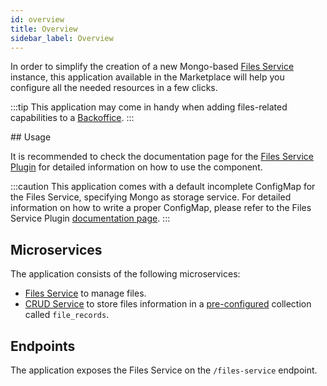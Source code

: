 ```yaml
---
id: overview
title: Overview
sidebar_label: Overview
---
```

In order to simplify the creation of a new Mongo-based 
[Files Service](../../runtime_suite/files-service/configuration#mongodb-gridfs-configuration-file-single-bucket-option) 
instance, this application available in the Marketplace will help you configure all the needed resources in a few clicks.

:::tip
This application may come in handy when adding files-related capabilities to a [Backoffice](../../business_suite/backoffice/overview).
:::

## Usage

It is recommended to check the documentation page for the [Files Service Plugin](../../runtime_suite/files-service/configuration)
for detailed information on how to use the component.

:::caution
This application comes with a default incomplete ConfigMap for the Files Service, specifying Mongo as storage service.
For detailed information on how to write a proper ConfigMap, please refer to the Files Service Plugin 
[documentation page](../../runtime_suite/files-service/configuration#configuration-file).
:::

## Microservices

The application consists of the following microservices:

- [Files Service](../../runtime_suite/files-service/configuration#configuration-file) to manage files.
- [CRUD Service](../../runtime_suite/crud-service/overview_and_usage) to store files information in
  a [pre-configured](../../runtime_suite/files-service/configuration#crud-collection) collection
  called `file_records`.

## Endpoints

The application exposes the Files Service on the `/files-service` endpoint.
